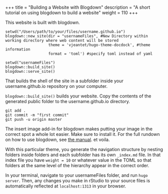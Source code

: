 +++
title = "Building a Website with Blogdown"
description = "A short tutorial on using blogdown to build a website"
weight = 110
+++

This website is built with blogdown. 

```
setwd("/Users/path/to/your/files/username.github.io")
blogdown::new_site(dir = "usernameFiles", #New Directory within working directory where web content will be stored
                   theme = 'vjeantet/hugo-theme-docdock', #theme information
                   format = 'toml') #specify toml instead of yaml

setwd("usernameFiles")
blogdown::build_site()
blogdown::serve_site()
```

That builds the shell of the site in a subfolder inside your username.github.io repository on your computer. 

`blogdown::build_site()` builds your website. Copy the contents of the generated public folder to the username.github.io directory. 

```
git add .
git commit -m "first commit"
git push -u origin master
```

The insert image add-in for blogdown makes putting your image in the correct spot a whole lot easier. Make sure to install it. For the full rundown on how to use blogdown, see [the manual](https://bookdown.org/yihui/blogdown/).
et voila.

With this particular theme, you generate the navigation structure by nesting folders inside folders and each subfolder has its own `_index.md` file. In that index file you have `weight = 10` or whatever value in the TOML so that folders at the same level of the hierarchy appear in the correct order.

In your terminal, navigate to your usernameFiles folder, and run `hugo server`. Then, any changes you make in rStudio to your source files is automatically reflected at `localhost:1313` in your browser.



